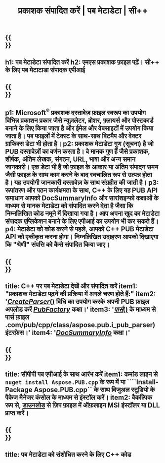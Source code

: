 ﻿---
translation: true
template: /_templates/metadata-cpp.md
title: प्रकाशक संपादित करें | पब मेटाडेटा | सी++
description: पब C++ API सॉल्यूशन का उपयोग करके प्रकाशक फ़ाइलें मेटाडेटा पढ़ें। ऑन-प्रिमाइसेस C++ API आपको समरीइन्फो और DocSummaryInfo प्रॉपर्टीज़ तक पहुँच प्रदान करता है।
url: /cpp/metadata/pub/
metakeywords: पब मेटाडेटा संपादित करें, पब फ़ाइल मेटाडेटा, प्रकाशक मेटाडेटा संपादक, पब फ़ाइल मेटाडेटा पढ़ें, पब मेटाडेटा पढ़ें
family: pub
platformtag: cpp
feature: metadata
aliases: /सीपीपी/मेटाडेटा/
---

{{<section banner>}}
---
h1: पब मेटाडेटा संपादित करें
h2: एमएस प्रकाशक फ़ाइल पढ़ें। सी++ के लिए पब मेटाटाडा संपादक एपीआई
---

{{<section overview>}}
---
p1: Microsoft<sup>®</sup> प्रकाशक दस्तावेज़ फ़ाइल स्वरूप का उपयोग विभिन्न प्रकाशन प्रकार जैसे न्यूज़लेटर, ब्रोशर, फ़्लायर्स और पोस्टकार्ड बनाने के लिए किया जाता है और ईमेल और वेबसाइटों में उपयोग किया जाता है। पब फाइलों में टेक्स्ट के साथ-साथ बिटमैप और वेक्टर ग्राफिक्स डेटा भी होता है।
p2: प्रकाशक मेटाडेटा गुण (सूचना) है जो PUB दस्तावेज़ों का वर्णन करता है। वे मानक गुण हैं जैसे प्रकाशक, शीर्षक, अंतिम लेखक, संगठन, URL, भाषा और अन्य समान जानकारी। एक डेटा भी है जो फ़ाइल के आकार या अंतिम संपादन समय जैसी फ़ाइल के साथ काम करने के बाद स्वचालित रूप से उत्पन्न होता है। यह उपयोगी जानकारी दस्तावेज़ के साथ संग्रहीत की जाती है।
p3: रूपांतरण और पठन कार्यक्षमता के साथ, C++ के लिए यह PUB API समाधान आपको DocSummaryInfo और सारांशइन्फो कक्षाओं के माध्यम से मानक मेटाडेटा को संपादित करने देता है जैसा कि निम्नलिखित कोड नमूने में दिखाया गया है। आप अपना खुद का मेटाडेटा संपादक एप्लिकेशन बनाने के लिए एपीआई का उपयोग भी कर सकते हैं।
p4: मेटाडेटा को कोड करने से पहले, आपको C++ PUB मेटाडेटा API को एकीकृत करना होगा। निम्नलिखित उदाहरण आपको दिखाएगा कि "श्रेणी" संपत्ति को कैसे संपादित किया जाए।
---

{{<section feature1>}}
---
title: C++ पर पब मेटाडेटा देखें और संपादित करें
item1: "प्रकाशक मेटाडेटा पढ़ने की प्रक्रिया में अगले चरण होते हैं:"
item2: '[*CreateParser*()](https://reference.aspose.com/pub/cpp/class/aspose.pub.pub_factory#a88c04c4c35d45ee8febc7e1554d03c4b) विधि का उपयोग करके अपनी PUB फ़ाइल अपलोड करें [*PubFactory*](https://reference.aspose.com/pub/cpp/class/aspose.pub.pub_factory) कक्षा।'
item3: '[*पार्स*()](https://reference.aspose.com/pub/cpp/class/aspose.pub.i_pub_parser#ae9fc7043f382a5b4a7b694f0fe477915) के माध्यम से पार्स फ़ाइल .com/pub/cpp/class/aspose.pub.i_pub_parser) इंटरफ़ेस।'
item4: '[*DocSummaryInfo*](https://reference.aspose.com/pub/cpp/class/aspose.pub.doc_summary_info) कक्षा।'
---

{{<section feature2>}}
---
title: सीपीपी पब एपीआई के साथ आरंभ करें
item1: कमांड लाइन से ```nuget install Aspose.PUB.cpp``` के रूप में या ````Install-Package Aspose.PUB.cpp`` के साथ विजुअल स्टूडियो के पैकेज मैनेजर कंसोल के माध्यम से इंस्टॉल करें।
item2: वैकल्पिक रूप से, [डाउनलोड](https://releases.aspose.com/pub/cpp) से ज़िप फ़ाइल में ऑफ़लाइन MSI इंस्टॉलर या DLL प्राप्त करें।
---

{{<section codeexample>}}
---
title: पब मेटाडेटा को संशोधित करने के लिए C++ कोड
---
